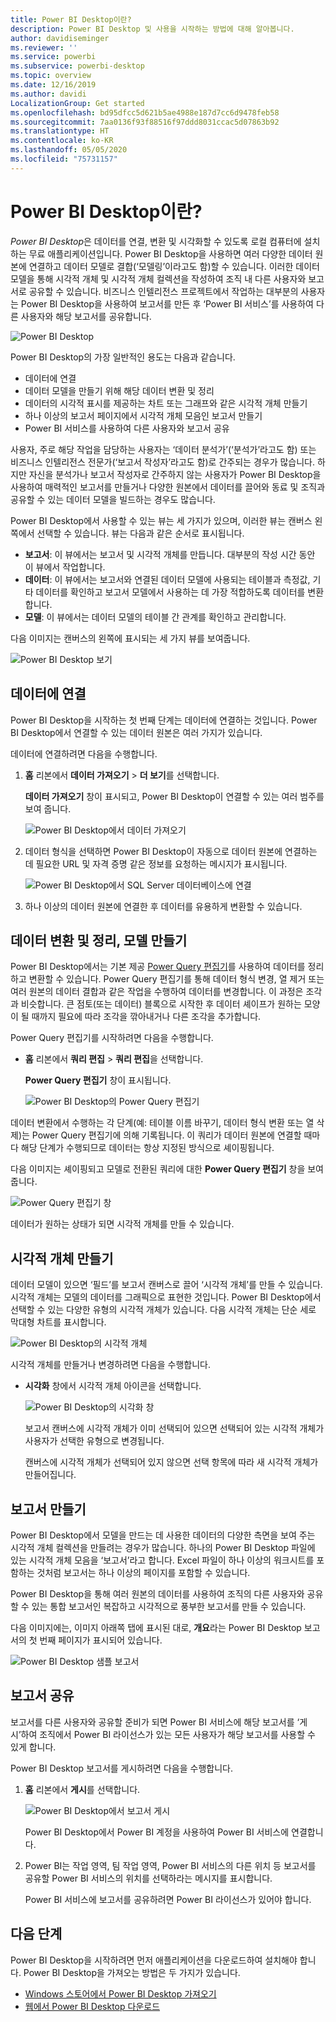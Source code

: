```yaml
---
title: Power BI Desktop이란?
description: Power BI Desktop 및 사용을 시작하는 방법에 대해 알아봅니다.
author: davidiseminger
ms.reviewer: ''
ms.service: powerbi
ms.subservice: powerbi-desktop
ms.topic: overview
ms.date: 12/16/2019
ms.author: davidi
LocalizationGroup: Get started
ms.openlocfilehash: bd95dfcc5d621b5ae4988e187d7cc6d9478feb58
ms.sourcegitcommit: 7aa0136f93f88516f97ddd8031ccac5d07863b92
ms.translationtype: HT
ms.contentlocale: ko-KR
ms.lasthandoff: 05/05/2020
ms.locfileid: "75731157"
---
```

# <a name="what-is-power-bi-desktop"></a>Power BI Desktop이란?

*Power BI Desktop*은 데이터를 연결, 변환 및 시각화할 수 있도록 로컬 컴퓨터에 설치하는 무료 애플리케이션입니다. Power BI Desktop을 사용하면 여러 다양한 데이터 원본에 연결하고 데이터 모델로 결합(‘모델링’이라고도 함)할 수 있습니다.  이러한 데이터 모델을 통해 시각적 개체 및 시각적 개체 컬렉션을 작성하여 조직 내 다른 사용자와 보고서로 공유할 수 있습니다. 비즈니스 인텔리전스 프로젝트에서 작업하는 대부분의 사용자는 Power BI Desktop을 사용하여 보고서를 만든 후 ‘Power BI 서비스’를 사용하여 다른 사용자와 해당 보고서를 공유합니다. 

![Power BI Desktop](media/desktop-what-is-desktop/what-is-desktop_01.png)

Power BI Desktop의 가장 일반적인 용도는 다음과 같습니다.

* 데이터에 연결
* 데이터 모델을 만들기 위해 해당 데이터 변환 및 정리
* 데이터의 시각적 표시를 제공하는 차트 또는 그래프와 같은 시각적 개체 만들기
* 하나 이상의 보고서 페이지에서 시각적 개체 모음인 보고서 만들기
* Power BI 서비스를 사용하여 다른 사용자와 보고서 공유

사용자, 주로 해당 작업을 담당하는 사용자는 ‘데이터 분석가’(‘분석가’라고도 함) 또는 비즈니스 인텔리전스 전문가(‘보고서 작성자’라고도 함)로 간주되는 경우가 많습니다.    하지만 자신을 분석가나 보고서 작성자로 간주하지 않는 사용자가 Power BI Desktop을 사용하여 매력적인 보고서를 만들거나 다양한 원본에서 데이터를 끌어와 동료 및 조직과 공유할 수 있는 데이터 모델을 빌드하는 경우도 많습니다.

Power BI Desktop에서 사용할 수 있는 뷰는 세 가지가 있으며, 이러한 뷰는 캔버스 왼쪽에서 선택할 수 있습니다. 뷰는 다음과 같은 순서로 표시됩니다.
* **보고서**: 이 뷰에서는 보고서 및 시각적 개체를 만듭니다. 대부분의 작성 시간 동안 이 뷰에서 작업합니다.
* **데이터**: 이 뷰에서는 보고서와 연결된 데이터 모델에 사용되는 테이블과 측정값, 기타 데이터를 확인하고 보고서 모델에서 사용하는 데 가장 적합하도록 데이터를 변환합니다.
* **모델**: 이 뷰에서는 데이터 모델의 테이블 간 관계를 확인하고 관리합니다.

다음 이미지는 캔버스의 왼쪽에 표시되는 세 가지 뷰를 보여줍니다.

![Power BI Desktop 보기](media/desktop-what-is-desktop/what-is-desktop-07.png)
 

## <a name="connect-to-data"></a>데이터에 연결
Power BI Desktop을 시작하는 첫 번째 단계는 데이터에 연결하는 것입니다. Power BI Desktop에서 연결할 수 있는 데이터 원본은 여러 가지가 있습니다. 

데이터에 연결하려면 다음을 수행합니다.

1. **홈** 리본에서 **데이터 가져오기** > **더 보기**를 선택합니다. 

   **데이터 가져오기** 창이 표시되고, Power BI Desktop이 연결할 수 있는 여러 범주를 보여 줍니다.

   ![Power BI Desktop에서 데이터 가져오기](media/desktop-what-is-desktop/what-is-desktop_02.png)

2. 데이터 형식을 선택하면 Power BI Desktop이 자동으로 데이터 원본에 연결하는 데 필요한 URL 및 자격 증명 같은 정보를 요청하는 메시지가 표시됩니다.

   ![Power BI Desktop에서 SQL Server 데이터베이스에 연결](media/desktop-what-is-desktop/what-is-desktop_03.png)

3. 하나 이상의 데이터 원본에 연결한 후 데이터를 유용하게 변환할 수 있습니다.

## <a name="transform-and-clean-data-create-a-model"></a>데이터 변환 및 정리, 모델 만들기

Power BI Desktop에서는 기본 제공 [Power Query 편집기](https://docs.microsoft.com/power-bi/desktop-query-overview)를 사용하여 데이터를 정리하고 변환할 수 있습니다. Power Query 편집기를 통해 데이터 형식 변경, 열 제거 또는 여러 원본의 데이터 결합과 같은 작업을 수행하여 데이터를 변경합니다. 이 과정은 조각과 비슷합니다. 큰 점토(또는 데이터) 블록으로 시작한 후 데이터 셰이프가 원하는 모양이 될 때까지 필요에 따라 조각을 깎아내거나 다른 조각을 추가합니다. 

Power Query 편집기를 시작하려면 다음을 수행합니다.

- **홈** 리본에서 **쿼리 편집** > **쿼리 편집**을 선택합니다.

   **Power Query 편집기** 창이 표시됩니다.

   ![Power BI Desktop의 Power Query 편집기](media/desktop-getting-started/designer_gsg_editquery.png)

데이터 변환에서 수행하는 각 단계(예: 테이블 이름 바꾸기, 데이터 형식 변환 또는 열 삭제)는 Power Query 편집기에 의해 기록됩니다. 이 쿼리가 데이터 원본에 연결할 때마다 해당 단계가 수행되므로 데이터는 항상 지정된 방식으로 셰이핑됩니다.

다음 이미지는 셰이핑되고 모델로 전환된 쿼리에 대한 **Power Query 편집기** 창을 보여줍니다.

 ![Power Query 편집기 창](media/desktop-getting-started/shapecombine_querysettingsfinished.png)

데이터가 원하는 상태가 되면 시각적 개체를 만들 수 있습니다. 

## <a name="create-visuals"></a>시각적 개체 만들기 

데이터 모델이 있으면 ‘필드’를 보고서 캔버스로 끌어 ‘시각적 개체’를 만들 수 있습니다.   시각적 개체는 모델의 데이터를 그래픽으로 표현한 것입니다. Power BI Desktop에서 선택할 수 있는 다양한 유형의 시각적 개체가 있습니다. 다음 시각적 개체는 단순 세로 막대형 차트를 표시합니다. 

![Power BI Desktop의 시각적 개체](media/desktop-what-is-desktop/what-is-desktop_04.png)

시각적 개체를 만들거나 변경하려면 다음을 수행합니다. 

- **시각화** 창에서 시각적 개체 아이콘을 선택합니다. 

   ![Power BI Desktop의 시각화 창](media/desktop-what-is-desktop/what-is-desktop_05.png)

   보고서 캔버스에 시각적 개체가 이미 선택되어 있으면 선택되어 있는 시각적 개체가 사용자가 선택한 유형으로 변경됩니다. 

   캔버스에 시각적 개체가 선택되어 있지 않으면 선택 항목에 따라 새 시각적 개체가 만들어집니다.


## <a name="create-reports"></a>보고서 만들기

Power BI Desktop에서 모델을 만드는 데 사용한 데이터의 다양한 측면을 보여 주는 시각적 개체 컬렉션을 만들려는 경우가 많습니다. 하나의 Power BI Desktop 파일에 있는 시각적 개체 모음을 ‘보고서’라고 합니다.  Excel 파일이 하나 이상의 워크시트를 포함하는 것처럼 보고서는 하나 이상의 페이지를 포함할 수 있습니다. 

Power BI Desktop을 통해 여러 원본의 데이터를 사용하여 조직의 다른 사용자와 공유할 수 있는 통합 보고서인 복잡하고 시각적으로 풍부한 보고서를 만들 수 있습니다.

다음 이미지에는, 이미지 아래쪽 탭에 표시된 대로, **개요**라는 Power BI Desktop 보고서의 첫 번째 페이지가 표시되어 있습니다. 

![Power BI Desktop 샘플 보고서](media/desktop-what-is-desktop/what-is-desktop_01.png)

## <a name="share-reports"></a>보고서 공유

보고서를 다른 사용자와 공유할 준비가 되면 Power BI 서비스에 해당 보고서를 ‘게시’하여 조직에서 Power BI 라이선스가 있는 모든 사용자가 해당 보고서를 사용할 수 있게 합니다.  

Power BI Desktop 보고서를 게시하려면 다음을 수행합니다. 

1. **홈** 리본에서 **게시**를 선택합니다.

   ![Power BI Desktop에서 보고서 게시](media/desktop-what-is-desktop/what-is-desktop_06.png)

   Power BI Desktop에서 Power BI 계정을 사용하여 Power BI 서비스에 연결합니다. 

2. Power BI는 작업 영역, 팀 작업 영역, Power BI 서비스의 다른 위치 등 보고서를 공유할 Power BI 서비스의 위치를 선택하라는 메시지를 표시합니다. 

   Power BI 서비스에 보고서를 공유하려면 Power BI 라이선스가 있어야 합니다.


## <a name="next-steps"></a>다음 단계

Power BI Desktop을 시작하려면 먼저 애플리케이션을 다운로드하여 설치해야 합니다. Power BI Desktop을 가져오는 방법은 두 가지가 있습니다.

* [Windows 스토어에서 Power BI Desktop 가져오기](https://aka.ms/pbidesktopstore)
* [웹에서 Power BI Desktop 다운로드](https://docs.microsoft.com/power-bi/desktop-get-the-desktop#download-power-bi-desktop-directly)

